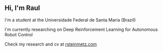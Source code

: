 ## Hi, I'm Raul

I'm a student at the Universidade Federal de Santa Maria (Brazil)

I'm currently researching on Deep Reinforcement Learning for Autonomous Robot Control

Check my research and cv at [rsteinmetz.com](rsteinmetz.com)

<!--
**raulsteinmetz/raulsteinmetz** is a ✨ _special_ ✨ repository because its `README.md` (this file) appears on your GitHub profile.

Here are some ideas to get you started:

- 🔭 I’m currently working on ...
- 🌱 I’m currently learning ...
- 👯 I’m looking to collaborate on ...
- 🤔 I’m looking for help with ...
- 💬 Ask me about ...
- 📫 How to reach me: ...
- 😄 Pronouns: ...
- ⚡ Fun fact: ...
-->
